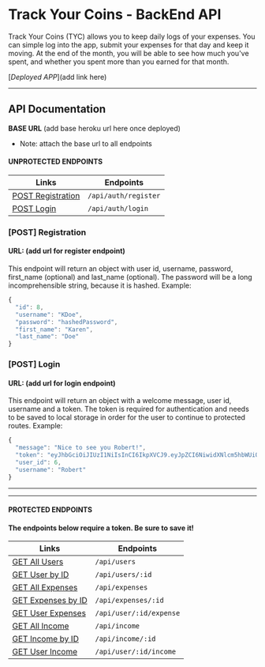 # Track Your Coins - BackEnd API

Track Your Coins (TYC) allows you to keep daily logs of your expenses. You can simple log into the app, submit your expenses for that day and keep it moving. At the end of the month, you will be able to see how much you've spent, and whether you spent more than you earned for that month.

[_Deployed APP_](add link here)

---

## API Documentation

**BASE URL** (add base heroku url here once deployed)

- Note: attach the base url to all endpoints

#### UNPROTECTED ENDPOINTS

| Links                                   | Endpoints            |
| --------------------------------------- | -------------------- |
| [POST Registration](#post-registration) | `/api/auth/register` |
| [POST Login](#post-login)               | `/api/auth/login`    |

### [POST] Registration

#### URL: (add url for register endpoint)

This endpoint will return an object with user id, username, password, first_name (optional) and last_name (optional). The password will be a long incomprehensible string, because it is hashed. Example:

```javascript
{
  "id": 8,
  "username": "KDoe",
  "password": "hashedPassword",
  "first_name": "Karen",
  "last_name": "Doe"
}
```

### [POST] Login

#### URL: (add url for login endpoint)

This endpoint will return an object with a welcome message, user id, username and a token. The token is required for authentication and needs to be saved to local storage in order for the user to continue to protected routes. Example:

```javascript
{
  "message": "Nice to see you Robert!",
  "token": "eyJhbGciOiJIUzI1NiIsInCI6IkpXVCJ9.eyJpZCI6NiwidXNlcm5hbWUiOiJSb2JlcnQiLCJpYXQiOjE1NjDExMzYsImV4cCI6MTU2NzM4NzUzNn0.nQ4vtgEPQ6BgVZWcw69i_ZmpTxZy55ldB2D7m618",
  "user_id": 6,
  "username": "Robert"
}
```

---

---

#### PROTECTED ENDPOINTS

#### The endpoints below require a token. Be sure to save it!

| Links                   | Endpoints               |
| ----------------------- | ----------------------- |
| [GET All Users](#)      | `/api/users`            |
| [GET User by ID](#)     | `/api/users/:id`        |
| [GET All Expenses](#)   | `/api/expenses`         |
| [GET Expenses by ID](#) | `/api/expenses/:id`     |
| [GET User Expenses](#)  | `/api/user/:id/expense` |
| [GET All Income](#)     | `/api/income`           |
| [GET Income by ID](#)   | `/api/income/:id`       |
| [GET User Income](#)    | `/api/user/:id/income`  |
